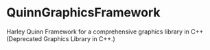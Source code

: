 QuinnGraphicsFramework
======================

Harley Quinn Framework for a comprehensive graphics library in C++ (Deprecated Graphics Library in C++.)

